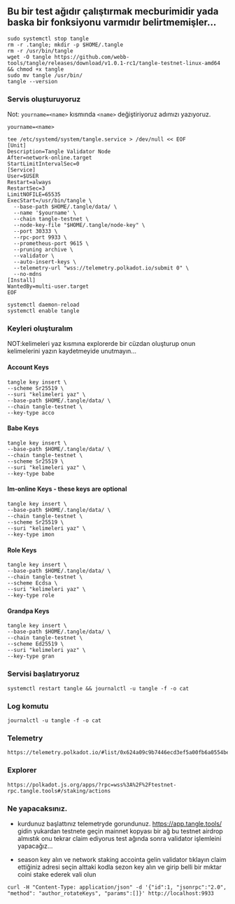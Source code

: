 ## Bu bir test ağıdır çalıştırmak mecburimidir yada baska bir fonksiyonu varmıdır belirtmemişler...

```
sudo systemctl stop tangle
rm -r .tangle; mkdir -p $HOME/.tangle
rm -r /usr/bin/tangle
wget -O tangle https://github.com/webb-tools/tangle/releases/download/v1.0.1-rc1/tangle-testnet-linux-amd64 && chmod +x tangle
sudo mv tangle /usr/bin/
tangle --version
```
### Servis oluşturuyoruz
Not: `yourname=<name>` kısmında `<name>` değiştiriyoruz adımızı yazıyoruz.
```
yourname=<name>
```
```
tee /etc/systemd/system/tangle.service > /dev/null << EOF
[Unit]
Description=Tangle Validator Node
After=network-online.target
StartLimitIntervalSec=0
[Service]
User=$USER
Restart=always
RestartSec=3
LimitNOFILE=65535
ExecStart=/usr/bin/tangle \
  --base-path $HOME/.tangle/data/ \
  --name '$yourname' \
  --chain tangle-testnet \
  --node-key-file "$HOME/.tangle/node-key" \
  --port 30333 \
  --rpc-port 9933 \
  --prometheus-port 9615 \
  --pruning archive \
  --validator \
  --auto-insert-keys \
  --telemetry-url "wss://telemetry.polkadot.io/submit 0" \
  --no-mdns
[Install]
WantedBy=multi-user.target
EOF
```
```
systemctl daemon-reload
systemctl enable tangle
```
### Keyleri oluşturalım
NOT:kelimeleri yaz   kısmına explorerde bir cüzdan oluşturup onun kelimelerini yazın kaydetmeyide unutmayın...
#### Account Keys
```
tangle key insert \
--scheme Sr25519 \
--suri "kelimeleri yaz" \
--base-path $HOME/.tangle/data/ \
--chain tangle-testnet \
--key-type acco
```
#### Babe Keys
```
tangle key insert \
--base-path $HOME/.tangle/data/ \
--chain tangle-testnet \
--scheme Sr25519 \
--suri "kelimeleri yaz" \
--key-type babe
```
#### Im-online Keys - these keys are optional
```
tangle key insert \
--base-path $HOME/.tangle/data/ \
--chain tangle-testnet \
--scheme Sr25519 \
--suri "kelimeleri yaz" \
--key-type imon
```
#### Role Keys
```
tangle key insert \
--base-path $HOME/.tangle/data/ \
--chain tangle-testnet \
--scheme Ecdsa \
--suri "kelimeleri yaz" \
--key-type role
```
#### Grandpa Keys

 ```
tangle key insert \
--base-path $HOME/.tangle/data/ \
--chain tangle-testnet \
--scheme Ed25519 \
--suri "kelimeleri yaz" \
--key-type gran
```
### Servisi başlatıryoruz
```
systemctl restart tangle && journalctl -u tangle -f -o cat
```
### Log komutu
```
journalctl -u tangle -f -o cat
```
### Telemetry
```
https://telemetry.polkadot.io/#list/0x624a09c9b7446ecd3ef5a00fb6a0554be1cd6e4472da050bd45a2a61c62d96c2
```
### Explorer
```
https://polkadot.js.org/apps/?rpc=wss%3A%2F%2Ftestnet-rpc.tangle.tools#/staking/actions
```
### Ne yapacaksınız.

- kurdunuz başlattınız telemetryde gorundunuz. https://app.tangle.tools/ gidin  yukardan testnete geçin mainnet kopyası bir ağ bu testnet  airdrop almıstık onu tekrar claim ediyorus test ağında sonra validator işlemleini yapacağız...

- season key alın ve network staking accointa gelin validator tıklayın claim ettiğiniz adresi seçin  alttaki kodla sezon key alın ve girip belli bir mıktar coini stake ederek vali olun
```
curl -H "Content-Type: application/json" -d '{"id":1, "jsonrpc":"2.0", "method": "author_rotateKeys", "params":[]}' http://localhost:9933
```

